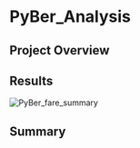 # PyBer_Analysis

## Project Overview



## Results



![PyBer_fare_summary](https://user-images.githubusercontent.com/111674383/195275280-d08e65fc-00a1-4829-8e7b-3773fb4a335c.png)




## Summary

